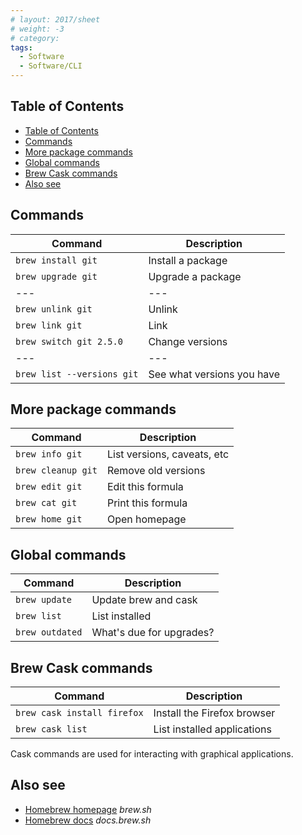 ```yaml
---
# layout: 2017/sheet
# weight: -3
# category: 
tags:
  - Software
  - Software/CLI
---
```


## Table of Contents

- [Table of Contents](#table-of-contents)
- [Commands](#commands)
- [More package commands](#more-package-commands)
- [Global commands](#global-commands)
- [Brew Cask commands](#brew-cask-commands)
- [Also see](#also-see)

## Commands

| Command                    | Description                |
| -------------------------- | -------------------------- |
| `brew install git`         | Install a package          |
| `brew upgrade git`         | Upgrade a package          |
| ---                        | ---                        |
| `brew unlink git`          | Unlink                     |
| `brew link git`            | Link                       |
| `brew switch git 2.5.0`    | Change versions            |
| ---                        | ---                        |
| `brew list --versions git` | See what versions you have |

## More package commands

| Command            | Description                 |
| ------------------ | --------------------------- |
| `brew info git`    | List versions, caveats, etc |
| `brew cleanup git` | Remove old versions         |
| `brew edit git`    | Edit this formula           |
| `brew cat git`     | Print this formula          |
| `brew home git`    | Open homepage               |

## Global commands

| Command         | Description              |
| --------------- | ------------------------ |
| `brew update`   | Update brew and cask     |
| `brew list`     | List installed           |
| `brew outdated` | What's due for upgrades? |

## Brew Cask commands

| Command                     | Description                 |
| --------------------------- | --------------------------- |
| `brew cask install firefox` | Install the Firefox browser |
| `brew cask list`            | List installed applications |

Cask commands are used for interacting with graphical applications.

## Also see

- [Homebrew homepage](https://brew.sh/) _brew.sh_
- [Homebrew docs](https://docs.brew.sh) _docs.brew.sh_
